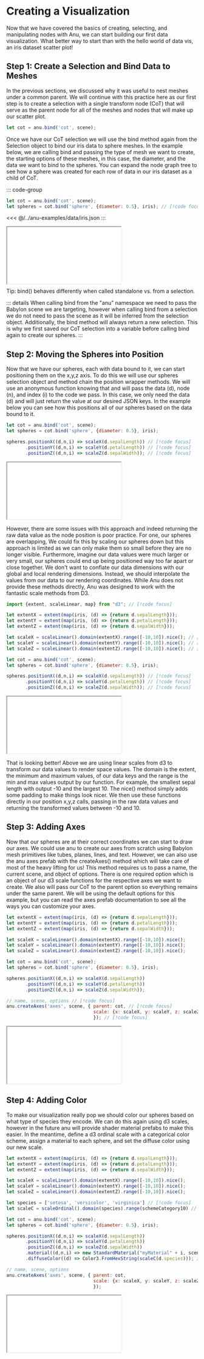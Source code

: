 # Creating a Visualization

Now that we have covered the basics of creating, selecting, and manipulating nodes with Anu, we can start building our first data visualization. What better way to start than with the hello world of data vis, an iris dataset scatter plot!  

## Step 1: Create a Selection and Bind Data to Meshes

In the previous sections, we discussed why it was useful to nest meshes under a common parent. We will continue with this practice here as our first step is to create a selection with a single transform node (CoT) that will serve as the parent node for all of the meshes and nodes that will make up our scatter plot. 

```js
let cot = anu.bind('cot', scene);
```

Once we have our CoT selection we will use the bind method again from the Selection object to bind our iris data to sphere meshes. 
In the example below, we are calling bind and passing the type of mesh we want to create, the starting options of these meshes, in this case, the diameter, and the data we want to bind to the spheres. 
You can expand the node graph tree to see how a sphere was created for each row of data in our iris dataset as a child of CoT. 


::: code-group
```js
let cot = anu.bind('cot', scene);
let spheres = cot.bind('sphere', {diameter: 0.5}, iris); // [!code focus]
```

<<< @/../anu-examples/data/iris.json
:::

<div style="width: 100%;">
    <iframe id="inlineFrameExample"
        title="Inline Frame Example"
        src="/examples.html?example=scatterPlot3DStep1">
    </iframe>
</div>

<div class="tip custom-block" style="padding-top: 8px">
Tip: bind() behaves differently when called standalone vs. from a selection. 

::: details
When calling bind from the "anu" namespace we need to pass the Babylon scene we are targeting, however when calling bind from a selection we do not need to pass the scene as it will be inferred from the selection object. Additionally, the bind method will always return a new selection. This is why we first saved our CoT selection into a variable before calling bind again to create our spheres. 
:::

</div>

## Step 2: Moving the Spheres into Position

Now that we have our spheres, each with data bound to it, we can start positioning them on the x,y,z axis. To do this we will use our spheres selection object and method chain the position wrapper methods. We will use an anonymous function knowing that and will pass the data (d), node (n), and index (i) to the code we pass. In this case, we only need the data (d) and will just return the value at our desired JSON keys. In the example below you can see how this positions all of our spheres based on the data bound to it.

```js
let cot = anu.bind('cot', scene);
let spheres = cot.bind('sphere', {diameter: 0.5}, iris); 

spheres.positionX((d,n,i) => scaleX(d.sepalLength)) // [!code focus]
       .positionY((d,n,i) => scaleY(d.petalLength)) // [!code focus]
       .positionZ((d,n,i) => scaleZ(d.sepalWidth)); // [!code focus]
```

<div style="width: 100%;">
    <iframe id="inlineFrameExample"
        title="Inline Frame Example"
        src="/examples.html?example=scatterPlot3DStep2">
    </iframe>
</div>

However, there are some issues with this approach and indeed returning the raw data value as the node position is poor practice. For one, our spheres are overlapping, We could fix this by scaling our spheres down but this approach is limited as we can only make them so small before they are no longer visible. Furthermore, imagine our data values were much larger or very small, our spheres could end up being positioned way too far apart or close together. We don't want to conflate our data dimensions with our global and local rendering dimensions. Instead, we should interpolate the values from our data to our rendering coordinates. While Anu does not provide these methods directly, Anu was designed to work with the fantastic scale methods from D3. 

```js
import {extent, scaleLinear, map} from "d3"; // [!code focus]

let extentX = extent(map(iris, (d) => {return d.sepalLength}));
let extentY = extent(map(iris, (d) => {return d.petalLength}));
let extentZ = extent(map(iris, (d) => {return d.sepalWidth}));

let scaleX = scaleLinear().domain(extentX).range([-10,10]).nice(); // [!code focus]
let scaleY = scaleLinear().domain(extentY).range([-10,10]).nice(); // [!code focus]
let scaleZ = scaleLinear().domain(extentZ).range([-10,10]).nice(); // [!code focus]

let cot = anu.bind('cot', scene);
let spheres = cot.bind('sphere', {diameter: 0.5}, iris); 

spheres.positionX((d,n,i) => scaleX(d.sepalLength)) // [!code focus]
       .positionY((d,n,i) => scaleY(d.petalLength)) // [!code focus]
       .positionZ((d,n,i) => scaleZ(d.sepalWidth)); // [!code focus]
```

<div style="width: 100%;">
    <iframe id="inlineFrameExample"
        title="Inline Frame Example"
        src="/examples.html?example=scatterPlot3DStep3">
    </iframe>
</div>

That is looking better! Above we are using linear scales from d3 to transform our data values to render space values. The domain is the extent, the minimum and maximum values, of our data keys and the range is the min and max values output by our function. For example, the smallest sepal length with output -10 and the largest 10. The nice() method simply adds some padding to make things look nicer. 
We then use these functions directly in our position x,y,z calls, passing in the raw data values and returning the transformed values between -10 and 10.

## Step 3: Adding Axes

Now that our spheres are at their correct coordinates we can start to draw our axes. We could use anu to create our axes from scratch using Babylon mesh primitives like tubes, planes, lines, and text. However, we can also use the anu axes prefab with the createAxes() method which will take care of most of the heavy lifting for us! This method requires us to pass a name, the current scene, and object of options. There is one required option which is an object of our d3 scale functions for the respective axes we want to create. We also will pass our CoT to the parent option so everything remains under the same parent. We will be using the default options for this example, but you can read the axes prefab documentation to see all the ways you can customize your axes.

```js
let extentX = extent(map(iris, (d) => {return d.sepalLength}));
let extentY = extent(map(iris, (d) => {return d.petalLength}));
let extentZ = extent(map(iris, (d) => {return d.sepalWidth}));

let scaleX = scaleLinear().domain(extentX).range([-10,10]).nice(); 
let scaleY = scaleLinear().domain(extentY).range([-10,10]).nice(); 
let scaleZ = scaleLinear().domain(extentZ).range([-10,10]).nice(); 

let cot = anu.bind('cot', scene);
let spheres = cot.bind('sphere', {diameter: 0.5}, iris); 

spheres.positionX((d,n,i) => scaleX(d.sepalLength))
       .positionY((d,n,i) => scaleY(d.petalLength)) 
       .positionZ((d,n,i) => scaleZ(d.sepalWidth));

// name, scene, options // [!code focus]
anu.createAxes('axes', scene, { parent: cot, // [!code focus]
                                scale: {x: scaleX, y: scaleY, z: scaleZ} // [!code focus]
                                }); // [!code focus]
```

<div style="width: 100%;">
    <iframe id="inlineFrameExample"
        title="Inline Frame Example"
        src="/examples.html?example=scatterPlot3DStep4">
    </iframe>
</div>


## Step 4: Adding Color

To make our visualization really pop we should color our spheres based on what type of species they encode. We can do this again using d3 scales, however in the future anu will provide shader material prefabs to make this easier. In the meantime, define a d3 ordinal scale with a categorical color scheme, assign a material to each sphere, and set the diffuse color using our new scale. 

```js
let extentX = extent(map(iris, (d) => {return d.sepalLength}));
let extentY = extent(map(iris, (d) => {return d.petalLength}));
let extentZ = extent(map(iris, (d) => {return d.sepalWidth}));

let scaleX = scaleLinear().domain(extentX).range([-10,10]).nice(); 
let scaleY = scaleLinear().domain(extentY).range([-10,10]).nice(); 
let scaleZ = scaleLinear().domain(extentZ).range([-10,10]).nice(); 

let species = ['setosa', 'versicolor', 'virginica'] // [!code focus]
let scaleC = scaleOrdinal().domain(species).range(schemeCategory10) // [!code focus]

let cot = anu.bind('cot', scene);
let spheres = cot.bind('sphere', {diameter: 0.5}, iris); 

spheres.positionX((d,n,i) => scaleX(d.sepalLength))
       .positionY((d,n,i) => scaleY(d.petalLength)) 
       .positionZ((d,n,i) => scaleZ(d.sepalWidth))
       .material((d,n,i) => new StandardMaterial("myMaterial" + i, scene)) // [!code focus]
       .diffuseColor((d) => Color3.FromHexString(scaleC(d.species))); // [!code focus]

// name, scene, options 
anu.createAxes('axes', scene, { parent: cot, 
                                scale: {x: scaleX, y: scaleY, z: scaleZ} 
                                }); 
```

<div style="width: 100%;">
    <iframe id="inlineFrameExample"
        title="Inline Frame Example"
        src="/examples.html?example=scatterPlot3DStep6">
    </iframe>
</div>




